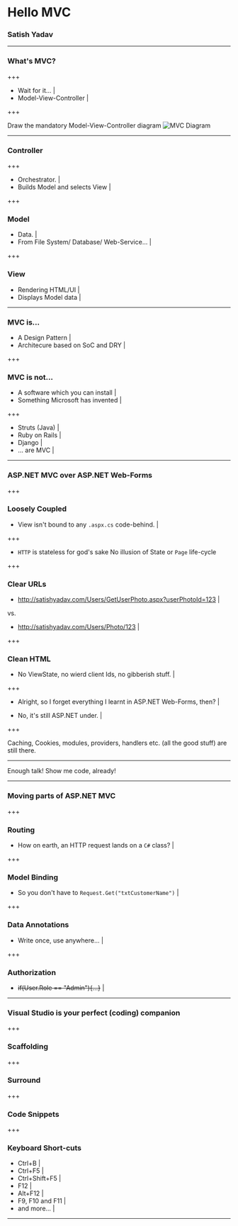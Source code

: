 # Hello MVC
### Satish Yadav

---

### What's MVC?

+++

- Wait for it... |
- Model-View-Controller |

+++

Draw the mandatory Model-View-Controller diagram
![MVC Diagram](https://www.pluralsight.com/content/dam/pluralsight/blog/2015/12/tutorial-angularjs-mvc-implementation/wp/img/AngularJS_01.png)

---

 ### Controller

+++

 - Orchestrator. |
 - Builds Model and selects View |

+++

 ### Model

 - Data. |
 - From File System/ Database/ Web-Service... |

+++

### View

 - Rendering HTML/UI |
 - Displays Model data |

---

### MVC is...

 - A Design Pattern |
 - Architecure based on SoC and DRY |

+++ 

 ### MVC is not...

 - A software which you can install |
 - Something Microsoft has invented |

+++

 - Struts (Java) |
 - Ruby on Rails |
 - Django |
 - ... are MVC |

---

 ### ASP.NET MVC over ASP.NET Web-Forms 

+++

 ### Loosely Coupled
 - View isn't bound to any ````.aspx.cs```` code-behind. |
 
+++

-  ````HTTP```` is stateless for god's sake
 No illusion of State or ````Page```` life-cycle

+++

 ### Clear URLs

 - http://satishyadav.com/Users/GetUserPhoto.aspx?userPhotoId=123 |

vs.

- http://satishyadav.com/Users/Photo/123 |

+++

 ### Clean HTML

 - No ViewState, no wierd client Ids, no gibberish stuff. |

+++ 

 - Alright, so I forget everything I learnt in ASP.NET Web-Forms, then? |
 
 - No, it's still ASP.NET under. |

+++  

 Caching, Cookies, modules, providers, handlers etc. (all the good stuff) are still there.

---

 Enough talk! Show me code, already!

---

 ### Moving parts of ASP.NET MVC

+++

 ### Routing

 - How on earth, an HTTP request lands on a ````C#```` class? |

+++ 

 ### Model Binding

 - So you don't have to ````Request.Get("txtCustomerName")```` |

+++

 ### Data Annotations

 - Write once, use anywhere... |

+++

 ### Authorization

 - ~~if(User.Role == "Admin"){...}~~ |

---

 ### Visual Studio is your perfect (coding) companion
 
+++
 
### Scaffolding

+++ 

### Surround

+++ 

### Code Snippets

+++ 

### Keyboard Short-cuts

 - Ctrl+B |
 - Ctrl+F5 |
 - Ctrl+Shift+F5 |
 - F12 |
 - Alt+F12 |
 - F9, F10 and F11 |
 - and more... |

---
